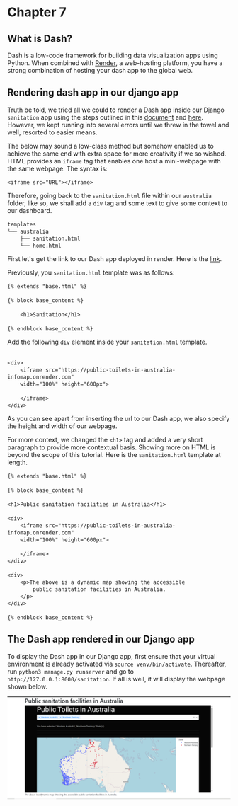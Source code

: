 # Chapter 7 

## What is Dash?

Dash is a low-code framework for building data visualization apps using Python. When combined with [Render](https://render.com/), a web-hosting platform, you have a strong combination of hosting your dash app to the global web.


## Rendering dash app in our django app

Truth be told, we tried all we could to render a Dash app inside our Django `sanitation` app using the steps outlined in this [document](https://www.etemkeskin.com/index.php/2020/11/08/how-is-dash-plotly-data-visualization-framework-used-in-django/?utm_source=pocket_shared) and [here](https://www.etemkeskin.com/index.php/2020/11/08/how-is-dash-plotly-data-visualization-framework-used-in-django/?utm_source=pocket_shared). However, we kept running into several errors until we threw in the towel and well, resorted to easier means. 

The below may sound a low-class method but somehow enabled us to achieve the same end with extra space for more creativity if we so wished. HTML provides an `iframe` tag that enables one host a mini-webpage with the same webpage. The syntax is:

```
<iframe src="URL"></iframe>
```

Therefore, going back to the `sanitation.html` file within our `australia` folder, like so, we shall add a `div` tag and some text to give some context to our dashboard.

```
templates
└── australia
    ├── sanitation.html
    └── home.html

```

First let's get the link to our Dash app deployed in render. Here is the [link](https://public-toilets-in-australia-infomap.onrender.com/). 

Previously, you `sanitation.html` template was as follows:

```
{% extends "base.html" %}

{% block base_content %}

    <h1>Sanitation</h1>

{% endblock base_content %}

```



Add the following `div` element inside your `sanitation.html` template. 

```

<div>
    <iframe src="https://public-toilets-in-australia-infomap.onrender.com" 
    width="100%" height="600px">

    </iframe>
</div>
```

As you can see apart from inserting the url to our Dash app, we also specify the height and width of our webpage. 

For more context, we changed the `<h1>` tag and added a very short paragraph to provide more contextual basis. Showing more on HTML is beyond the scope of this tutorial. Here is the `sanitation.html` template at length.

```
{% extends "base.html" %}

{% block base_content %}

<h1>Public sanitation facilities in Australia</h1>

<div>
    <iframe src="https://public-toilets-in-australia-infomap.onrender.com" 
    width="100%" height="600px">

    </iframe>
</div>

<div>
    <p>The above is a dynamic map showing the accessible 
        public sanitation facilities in Australia.
    </p>
</div>

{% endblock base_content %}

```

## The Dash app rendered in our Django app

To display the Dash app in our Django app, first ensure that your virtual environment is already activated via `source venv/bin/activate`. Thereafter, run `python3 manage.py runserver` and go to `http://127.0.0.1:8000/sanitation`. If all is well, it will display the webpage shown below.


![](./images/dash_app_sanitation.PNG)



